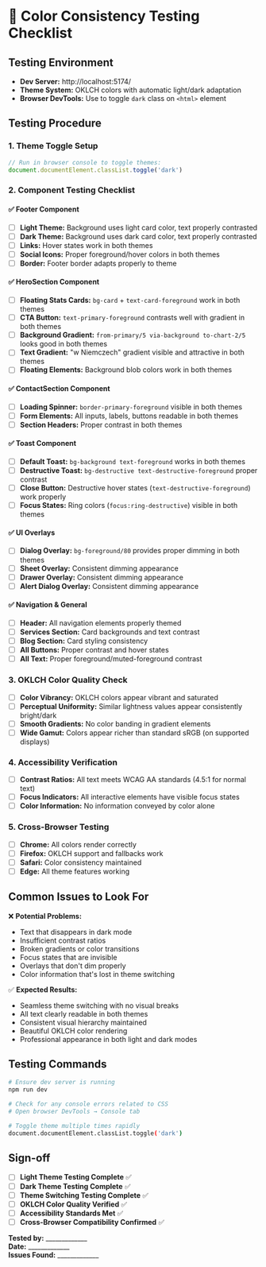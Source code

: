 # 🎨 Color Consistency Testing Checklist

## Testing Environment
- **Dev Server:** http://localhost:5174/
- **Theme System:** OKLCH colors with automatic light/dark adaptation
- **Browser DevTools:** Use to toggle `dark` class on `<html>` element

## Testing Procedure

### 1. Theme Toggle Setup
```javascript
// Run in browser console to toggle themes:
document.documentElement.classList.toggle('dark')
```

### 2. Component Testing Checklist

#### ✅ **Footer Component**
- [ ] **Light Theme:** Background uses light card color, text properly contrasted
- [ ] **Dark Theme:** Background uses dark card color, text properly contrasted  
- [ ] **Links:** Hover states work in both themes
- [ ] **Social Icons:** Proper foreground/hover colors in both themes
- [ ] **Border:** Footer border adapts properly to theme

#### ✅ **HeroSection Component**
- [ ] **Floating Stats Cards:** `bg-card` + `text-card-foreground` work in both themes
- [ ] **CTA Button:** `text-primary-foreground` contrasts well with gradient in both themes
- [ ] **Background Gradient:** `from-primary/5 via-background to-chart-2/5` looks good in both themes
- [ ] **Text Gradient:** "w Niemczech" gradient visible and attractive in both themes
- [ ] **Floating Elements:** Background blob colors work in both themes

#### ✅ **ContactSection Component**  
- [ ] **Loading Spinner:** `border-primary-foreground` visible in both themes
- [ ] **Form Elements:** All inputs, labels, buttons readable in both themes
- [ ] **Section Headers:** Proper contrast in both themes

#### ✅ **Toast Component**
- [ ] **Default Toast:** `bg-background text-foreground` works in both themes
- [ ] **Destructive Toast:** `bg-destructive text-destructive-foreground` proper contrast
- [ ] **Close Button:** Destructive hover states (`text-destructive-foreground`) work properly
- [ ] **Focus States:** Ring colors (`focus:ring-destructive`) visible in both themes

#### ✅ **UI Overlays**
- [ ] **Dialog Overlay:** `bg-foreground/80` provides proper dimming in both themes
- [ ] **Sheet Overlay:** Consistent dimming appearance
- [ ] **Drawer Overlay:** Consistent dimming appearance  
- [ ] **Alert Dialog Overlay:** Consistent dimming appearance

#### ✅ **Navigation & General**
- [ ] **Header:** All navigation elements properly themed
- [ ] **Services Section:** Card backgrounds and text contrast
- [ ] **Blog Section:** Card styling consistency
- [ ] **All Buttons:** Proper contrast and hover states
- [ ] **All Text:** Proper foreground/muted-foreground contrast

### 3. OKLCH Color Quality Check
- [ ] **Color Vibrancy:** OKLCH colors appear vibrant and saturated
- [ ] **Perceptual Uniformity:** Similar lightness values appear consistently bright/dark
- [ ] **Smooth Gradients:** No color banding in gradient elements
- [ ] **Wide Gamut:** Colors appear richer than standard sRGB (on supported displays)

### 4. Accessibility Verification
- [ ] **Contrast Ratios:** All text meets WCAG AA standards (4.5:1 for normal text)
- [ ] **Focus Indicators:** All interactive elements have visible focus states
- [ ] **Color Information:** No information conveyed by color alone

### 5. Cross-Browser Testing
- [ ] **Chrome:** All colors render correctly
- [ ] **Firefox:** OKLCH support and fallbacks work
- [ ] **Safari:** Color consistency maintained
- [ ] **Edge:** All theme features working

## Common Issues to Look For

❌ **Potential Problems:**
- Text that disappears in dark mode
- Insufficient contrast ratios
- Broken gradients or color transitions
- Focus states that are invisible
- Overlays that don't dim properly
- Color information that's lost in theme switching

✅ **Expected Results:**
- Seamless theme switching with no visual breaks
- All text clearly readable in both themes
- Consistent visual hierarchy maintained
- Beautiful OKLCH color rendering
- Professional appearance in both light and dark modes

## Testing Commands

```bash
# Ensure dev server is running
npm run dev

# Check for any console errors related to CSS
# Open browser DevTools → Console tab

# Toggle theme multiple times rapidly
document.documentElement.classList.toggle('dark')
```

## Sign-off

- [ ] **Light Theme Testing Complete** ✅
- [ ] **Dark Theme Testing Complete** ✅  
- [ ] **Theme Switching Testing Complete** ✅
- [ ] **OKLCH Color Quality Verified** ✅
- [ ] **Accessibility Standards Met** ✅
- [ ] **Cross-Browser Compatibility Confirmed** ✅

**Tested by:** _____________  
**Date:** _____________  
**Issues Found:** _____________